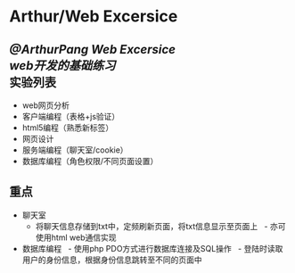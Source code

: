 # Arthur/Web Excersice

*@ArthurPang Web Excersice*  
*web开发的基础练习*  
实验列表
------
- web网页分析
- 客户端编程（表格+js验证）
- html5编程（熟悉新标签）
- 网页设计
- 服务端编程（聊天室/cookie）
- 数据库编程（角色权限/不同页面设置）

重点
-----
- 聊天室
    - 将聊天信息存储到txt中，定频刷新页面，将txt信息显示至页面上
    - 亦可使用html web通信实现
- 数据库编程
    - 使用php PDO方式进行数据库连接及SQL操作
    - 登陆时读取用户的身份信息，根据身份信息跳转至不同的页面中

